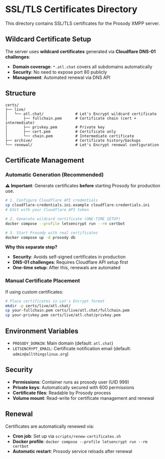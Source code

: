 # SSL/TLS Certificates Directory

This directory contains SSL/TLS certificates for the Prosody XMPP server.

## Wildcard Certificate Setup

The server uses **wildcard certificates** generated via **Cloudflare DNS-01 challenges**:

- **Domain coverage**: `*.atl.chat` covers all subdomains automatically
- **Security**: No need to expose port 80 publicly
- **Management**: Automated renewal via DNS API

## Structure

```
certs/
├── live/
│   └── atl.chat/              # Let's Encrypt wildcard certificate
│       ├── fullchain.pem      # Certificate chain (cert + intermediate)
│       ├── privkey.pem        # Private key
│       ├── cert.pem           # Certificate only
│       └── chain.pem          # Intermediate certificate
├── archive/                   # Certificate history/backups
└── renewal/                   # Let's Encrypt renewal configuration
```

## Certificate Management

### Automatic Generation (Recommended)

**⚠️ Important**: Generate certificates **before** starting Prosody for production use.

```bash
# 1. Configure Cloudflare API credentials
cp cloudflare-credentials.ini.example cloudflare-credentials.ini
# Edit with your Cloudflare API token

# 2. Generate wildcard certificate (ONE-TIME SETUP)
docker compose --profile letsencrypt run --rm certbot

# 3. Start Prosody with real certificates
docker compose up -d prosody db
```

**Why this separate step?**

- **Security**: Avoids self-signed certificates in production
- **DNS-01 challenges**: Requires Cloudflare API setup first
- **One-time setup**: After this, renewals are automated

### Manual Certificate Placement

If using custom certificates:

```bash
# Place certificates in Let's Encrypt format
mkdir -p certs/live/atl.chat/
cp your-fullchain.pem certs/live/atl.chat/fullchain.pem
cp your-privkey.pem certs/live/atl.chat/privkey.pem
```

## Environment Variables

- `PROSODY_DOMAIN`: Main domain (default: `atl.chat`)
- `LETSENCRYPT_EMAIL`: Certificate notification email (default: `admin@allthingslinux.org`)

## Security

- **Permissions**: Container runs as prosody user (UID 999)
- **Private keys**: Automatically secured with 600 permissions
- **Certificate files**: Readable by Prosody process
- **Volume mount**: Read-write for certificate management and renewal

## Renewal

Certificates are automatically renewed via:

- **Cron job**: Set up via `scripts/renew-certificates.sh`
- **Docker profile**: `docker compose --profile letsencrypt run --rm certbot`
- **Automatic restart**: Prosody service reloads after renewal

